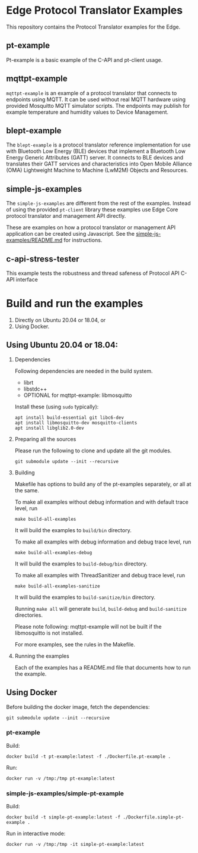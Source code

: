 # Edge Protocol Translator Examples

This repository contains the Protocol Translator examples for the Edge.

## pt-example

Pt-example is a basic example of the C-API and pt-client usage.

## mqttpt-example

`mqttpt-example` is an example of a protocol translator that connects to endpoints using MQTT. It can be used
without real MQTT hardware using provided Mosquitto MQTT simulator scripts. The endpoints may
publish for example temperature and humidity values to Device Management.

## blept-example

The `blept-example` is a protocol translator reference implementation for use with Bluetooth Low Energy (BLE) devices that implement a Bluetooth Low Energy Generic Attributes (GATT) server. It connects to BLE devices and translates their GATT services and characteristics into Open Mobile Alliance (OMA) Lightweight Machine to Machine (LwM2M) Objects and Resources.

## simple-js-examples

The `simple-js-examples` are different from the rest of the examples. Instead of using the provided `pt-client`
library these examples use Edge Core protocol translator and management API directly.

These are examples on how a protocol translator or management API application can be created using Javascript.
See the [simple-js-examples/README.md](simple-js-examples/README.md) for instructions.

## c-api-stress-tester

This example tests the robustness and thread safeness of Protocol API C-API interface

# Build and run the examples

1. Directly on Ubuntu 20.04 or 18.04, or
1. Using Docker.

## Using Ubuntu 20.04 or 18.04:

1. Dependencies

    Following dependencies are needed in the build system.

    * librt
    * libstdc++
    * OPTIONAL for mqttpt-example: libmosquitto

    Install these (using `sudo` typically):

    ```
    apt install build-essential git libc6-dev
    apt install libmosquitto-dev mosquitto-clients
    apt install libglib2.0-dev
    ```

1. Preparing all the sources

    Please run the following to clone and update all the git modules.
    ```
    git submodule update --init --recursive
    ```

1. Building

    Makefile has options to build any of the pt-examples separately, or all at the same.

    To make all examples without debug information and with default trace level, run
    ```
    make build-all-examples
    ```
    It will build the examples to `build/bin` directory.

    To make all examples with debug information and debug trace level, run
    ```
    make build-all-examples-debug
    ```

    It will build the examples to `build-debug/bin` directory.

    To make all examples with ThreadSanitizer and debug trace level, run
    ```
    make build-all-examples-sanitize
    ```

    It will build the examples to `build-sanitize/bin` directory.

    Running `make all` will generate `build`, `build-debug` and `build-sanitize` directories.

    Please note following:
    mqttpt-example will not be built if the libmosquitto is not installed.

    For more examples, see the rules in the Makefile.

1. Running the examples

    Each of the examples has a README.md file that documents how to run the example.


## Using Docker

Before building the docker image, fetch the dependencies: 
```
git submodule update --init --recursive
```

### pt-example

Build:

```
docker build -t pt-example:latest -f ./Dockerfile.pt-example .
```

Run: 

```
docker run -v /tmp:/tmp pt-example:latest
```

### simple-js-examples/simple-pt-example

Build:

```
docker build -t simple-pt-example:latest -f ./Dockerfile.simple-pt-example .
```

Run in interactive mode:

```
docker run -v /tmp:/tmp -it simple-pt-example:latest
```

